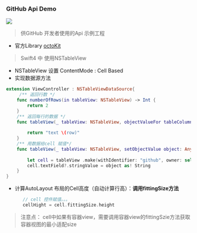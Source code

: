 ### GitHub Api Demo
![](https://img.shields.io/badge/platform-OSX-red.svg)

> 供GitHub 开发者使用的Api 示例工程

*  官方Library [octoKit](https://github.com/octokit/octokit.objc)

> Swift4 中 使用NSTableView  
 
* NSTableView 设置 ContentMode : Cell Based
* 实现数据源方法

```swift
extension ViewController : NSTableViewDataSource{
     /** 返回行数 */
    func numberOfRows(in tableView: NSTableView) -> Int {
        return 2
    }
    /** 返回每行的数据 */
    func tableView(_ tableView: NSTableView, objectValueFor tableColumn: NSTableColumn?, row: Int) -> Any? {
        
        return "text \(row)"
    }
    /** 用数据给cell 赋值*/
    func tableView(_ tableView: NSTableView, setObjectValue object: Any?, for tableColumn: NSTableColumn?, row: Int) {
       
        let cell = tableView .make(withIdentifier: "github", owner: self) as! NSTableCellView
        cell.textField?.stringValue = object as! String  
    }    
}
``` 

* 计算AutoLayout 布局的Cell高度（自动计算行高）：**调用fittingSize方法**
  
  ```swift
     // cell 控件赋值。。。
     cellHight = cell.fittingSize.height
  ```
  
> 注意点： cell中如果有容器view，需要调用容器view的fittingSzie方法获取容器视图的最小适配size  


